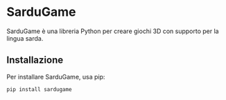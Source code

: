 # SarduGame

SarduGame è una libreria Python per creare giochi 3D con supporto per la lingua sarda.

## Installazione

Per installare SarduGame, usa pip:

```bash
pip install sardugame
